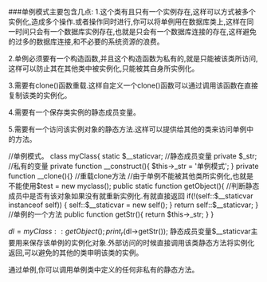 ###单例模式主要包含几点:
1.这个类有且只有一个实例存在,这样可以方式被多个实例化,造成多个操作.或者操作同时进行,你可以将单例用在数据库类上,这样在同一时间只会有一个数据库实例存在,也就是只会有一个数据库连接的存在,这样避免的过多的数据库连接,和不必要的系统资源的浪费。

2.单例必须要有一个构造函数,并且这个构造函数为私有的,就是只能被该类所访问,这样可以防止其在其他类中被实例化,只能被其自身所实例化。

3.需要有clone()函数重载.这样自定义一个clone()函数可以通过调用该函数在直接复制该类的实例化。

4.需要有一个保存类实例的静态成员变量。

5.需要有一个访问该实例对象的静态方法.这样可以提供给其他的类来访问单例中的方法。

//单例模式。
class myClass{
    static $__staticvar; //静态成员变量
    private $_str; //私有的变量
    private function __construct(){
        $this->_str = '单例模式';
    }
    private function __clone(){} //重载clone方法
    //由于单例不能被其他类所实例化,也就是不能使用$test = new myclass();
    public static function getObject(){
    //判断静态成员中是否有该对象如果没有就重新实例化.有就直接返回
    if(!(self::$__staticvar instanceof self))
    {
        self::$__staticvar = new self();
    }
        return self::$__staticvar;
    }
    //单例的一个方法
    public function getStr(){
        return $this->_str;
    }
}

$dl = myClass::getObject();
print_r($dl->getStr());
静态成员变量$__staticvar主要用来保存该单例的实例化对象.外部访问的时候直接调用该类静态方法将实例化返回,可以避免的其他的类申明该类的实例。

通过单例,你可以调用单例类中定义的任何非私有的静态方法。
